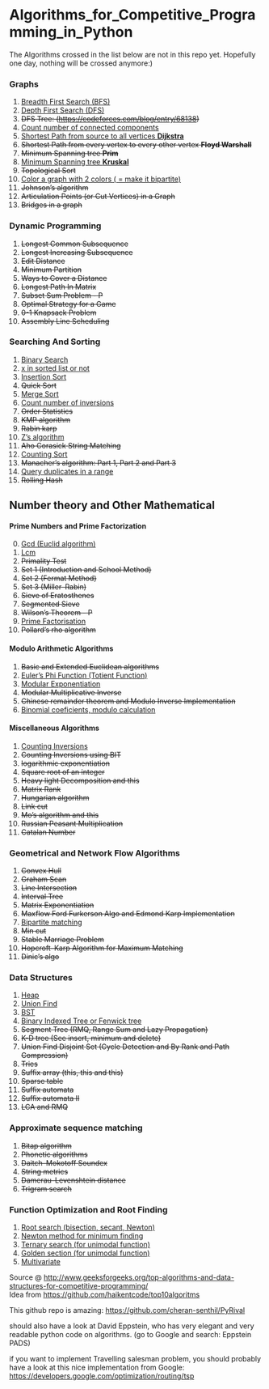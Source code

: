 # Algorithms_for_Competitive_Programming_in_Python

The Algorithms crossed in the list below are not in this repo yet. Hopefully one day, nothing will be crossed anymore:)

### Graphs

1. [Breadth First Search (BFS)](https://github.com/IAbeteEtMechante/Algorithms_for_Competitive_Programming_in_Python/blob/main/Graphs/BFS.py)
2. [Depth First Search (DFS)](https://github.com/IAbeteEtMechante/Algorithms_for_Competitive_Programming_in_Python/blob/main/Graphs/DFS.py)
2. <del>DFS Tree: (https://codeforces.com/blog/entry/68138)</del>
3. [Count number of connected components](https://github.com/IAbeteEtMechante/Algorithms_for_Competitive_Programming_in_Python/blob/main/Graphs/count_connected_components.py)
4. [Shortest Path from source to all vertices **Dijkstra**](https://github.com/IAbeteEtMechante/Algorithms_for_Competitive_Programming_in_Python/blob/main/Graphs/dijkstra.py)
5. <del>Shortest Path from every vertex to every other vertex **Floyd Warshall**</del>
6. <del>Minimum Spanning tree **Prim**</del>
7. [Minimum Spanning tree **Kruskal**](https://github.com/IAbeteEtMechante/Algorithms_for_Competitive_Programming_in_Python/blob/main/Graphs/kruskal.py)
8. <del>Topological Sort</del>
9. [Color a graph with 2 colors ( = make it bipartite)](https://github.com/IAbeteEtMechante/Algorithms_for_Competitive_Programming_in_Python/blob/main/Graphs/canBipartite.py)
10. <del>Johnson’s algorithm</del>
11. <del>Articulation Points (or Cut Vertices) in a Graph</del>
12. <del>Bridges in a graph</del>



### Dynamic Programming

1. <del>Longest Common Subsequence</del>
2. <del>Longest Increasing Subsequence</del>
3. <del>Edit Distance</del>
4. <del>Minimum Partition</del>
5. <del>Ways to Cover a Distance</del>
6. <del>Longest Path In Matrix</del>
7. <del>Subset Sum Problem - P</del>
8. <del>Optimal Strategy for a Game</del>
9. <del>0-1 Knapsack Problem</del>
10. <del>Assembly Line Scheduling</del>





### Searching And Sorting

1. [Binary Search](https://github.com/IAbeteEtMechante/Algorithms_for_Competitive_Programming_in_Python/blob/main/Searching_and_Sorting/binary_search.py)
2. [x in sorted list or not](https://github.com/IAbeteEtMechante/Algorithms_for_Competitive_Programming_in_Python/tree/main/Searching_and_Sorting)
3. [Insertion Sort](https://github.com/IAbeteEtMechante/Algorithms_for_Competitive_Programming_in_Python/blob/main/Searching_and_Sorting/insertion_sort.py)
4. <del>Quick Sort</del>
5. [Merge Sort](https://github.com/IAbeteEtMechante/Algorithms_for_Competitive_Programming_in_Python/blob/main/Searching_and_Sorting/merge_sort.py)
6. [Count number of inversions](https://github.com/IAbeteEtMechante/Algorithms_for_Competitive_Programming_in_Python/blob/main/Searching_and_Sorting/count_inversions.py)
7. <del>Order Statistics</del>
8. <del>KMP algorithm</del>
9. <del>Rabin karp</del>
10. [Z’s algorithm](https://github.com/IAbeteEtMechante/Algorithms_for_Competitive_Programming_in_Python/blob/main/Searching_and_Sorting/z_algorithm.py)
11. <del>Aho Corasick String Matching</del>
12. [Counting Sort](https://github.com/IAbeteEtMechante/Algorithms_for_Competitive_Programming_in_Python/blob/main/Searching_and_Sorting/counting_sort.py)
13. <del>Manacher’s algorithm: Part 1, Part 2 and Part 3</del>
14. [Query duplicates in a range](https://github.com/IAbeteEtMechante/Algorithms_for_Competitive_Programming_in_Python/blob/main/Searching_and_Sorting/query_duplicates_in_a_range.py)
15. <del>Rolling Hash</del>

## Number theory and Other Mathematical

#### Prime Numbers and Prime Factorization

0. [Gcd  (Euclid algorithm)](https://github.com/IAbeteEtMechante/Algorithms_for_Competitive_Programming_in_Python/blob/main/Number_theory_and_Other_Mathematical/Prime_number_and_Prime_Factorization/gcd_euclid.py)
1. [Lcm](https://github.com/IAbeteEtMechante/Algorithms_for_Competitive_Programming_in_Python/blob/main/Number_theory_and_Other_Mathematical/Prime_number_and_Prime_Factorization/lcm.py)
1. <del>Primality Test </del>
  1. <del>Set 1 (Introduction and School Method)</del>
  2. <del>Set 2 (Fermat Method)</del>
  3. <del>Set 3 (Miller–Rabin)</del>
2. <del>Sieve of Eratosthenes</del>
3. <del>Segmented Sieve</del>
4. <del>Wilson’s Theorem - P</del>
5. [Prime Factorisation](https://github.com/IAbeteEtMechante/Algorithms_for_Competitive_Programming_in_Python/blob/main/Number_theory_and_Other_Mathematical/Prime_number_and_Prime_Factorization/prime_factorization.py)
6. <del>Pollard’s rho algorithm</del>


#### Modulo Arithmetic Algorithms

1. <del>Basic and Extended Euclidean algorithms</del>
2. [Euler’s Phi Function (Totient Function)](https://github.com/IAbeteEtMechante/Algorithms_for_Competitive_Programming_in_Python/blob/main/Number_theory_and_Other_Mathematical/Modulo_Arithmetic_Algorithms/euler_phi_function.py)
3. [Modular Exponentiation](https://github.com/IAbeteEtMechante/Algorithms_for_Competitive_Programming_in_Python/blob/main/Number_theory_and_Other_Mathematical/Modulo_Arithmetic_Algorithms/modular_exponentiation.py)
4. <del>Modular Multiplicative Inverse</del>
5. <del>Chinese remainder theorem and Modulo Inverse Implementation</del>
6. [Binomial coeficients, modulo calculation](https://github.com/IAbeteEtMechante/Algorithms_for_Competitive_Programming_in_Python/blob/main/Number_theory_and_Other_Mathematical/Modulo_Arithmetic_Algorithms/binomial_modulo.py)

#### Miscellaneous Algorithms

1. [Counting Inversions](https://github.com/IAbeteEtMechante/Algorithms_for_Competitive_Programming_in_Python/blob/main/Number_theory_and_Other_Mathematical/Misc/counting_inversions.py)
2. <del>Counting Inversions using BIT</del>
3. <del>logarithmic exponentiation</del>
4. <del>Square root of an integer</del>
5. <del>Heavy light Decomposition and this</del>
6. <del>Matrix Rank</del>
7. <del>Hungarian algorithm</del>
8. <del>Link cut</del>
9. <del>Mo’s algorithm and this</del>
10. <del>Russian Peasant Multiplication</del>
11. <del>Catalan Number</del>



### Geometrical and Network Flow Algorithms

1. <del>Convex Hull</del>
2. <del>Graham Scan</del>
3. <del>Line Intersection</del>
4. <del>Interval Tree</del>
5. <del>Matrix Exponentiation</del>
6. <del>Maxflow Ford Furkerson Algo and Edmond Karp Implementation</del>
7. [Bipartite matching](https://github.com/IAbeteEtMechante/Algorithms_for_Competitive_Programming_in_Python/blob/main/Geometrical_and_Network_Flow/bipartite_matching.py)
8. <del>Min cut</del>
9. <del>Stable Marriage Problem</del>
10. <del>Hopcroft–Karp Algorithm for Maximum Matching</del>
11. <del>Dinic’s algo</del>

### Data Structures

1. [Heap](https://github.com/IAbeteEtMechante/Algorithms_for_Competitive_Programming_in_Python/blob/main/Data_Structures/our_heap.py)
2. [Union Find](https://github.com/IAbeteEtMechante/Algorithms_for_Competitive_Programming_in_Python/blob/main/Data_Structures/union_find.py)
3. [BST](https://github.com/IAbeteEtMechante/Algorithms_for_Competitive_Programming_in_Python/blob/main/Data_Structures/bst.py)
1. [Binary Indexed Tree or Fenwick tree](https://github.com/IAbeteEtMechante/Algorithms_for_Competitive_Programming_in_Python/blob/main/Data_Structures/fenwick.py)
2. <del>Segment Tree (RMQ, Range Sum and Lazy Propagation)</del>
3. <del>K-D tree (See insert, minimum and delete)</del>
4. <del>Union Find Disjoint Set (Cycle Detection and By Rank and Path Compression)</del>
5. <del>Tries</del>
6. <del>Suffix array (this, this and this)</del>
7. <del>Sparse table</del>
8. <del>Suffix automata</del>
9. <del>Suffix automata II</del>
10. <del>LCA and RMQ</del>

### Approximate sequence matching

1. <del>Bitap algorithm</del>
2. <del>Phonetic algorithms</del>
3. <del>Daitch–Mokotoff Soundex</del>
4. <del>String metrics</del>
5. <del>Damerau–Levenshtein distance</del></del>
6. <del>Trigram search</del>

### Function Optimization and Root Finding

1. [Root search (bisection, secant, Newton)](https://github.com/IAbeteEtMechante/Algorithms_for_Competitive_Programming_in_Python/blob/main/Optimization_Methods/search_root.py)
2. [Newton method for minimum finding](https://github.com/IAbeteEtMechante/Algorithms_for_Competitive_Programming_in_Python/blob/main/Optimization_Methods/newton_for_minimizing.py)
3. [Ternary search (for unimodal function)](https://github.com/IAbeteEtMechante/Algorithms_for_Competitive_Programming_in_Python/blob/main/Optimization_Methods/ternary_search.py)
4. [Golden section (for unimodal function)](https://github.com/IAbeteEtMechante/Algorithms_for_Competitive_Programming_in_Python/blob/main/Optimization_Methods/golden_section.py)
5. [Multivariate](https://github.com/IAbeteEtMechante/Algorithms_for_Competitive_Programming_in_Python/tree/main/Optimization_Methods/multivariate)

Source @ http://www.geeksforgeeks.org/top-algorithms-and-data-structures-for-competitive-programming/
<br> Idea from https://github.com/haikentcode/top10algoritms

This github repo is amazing:
https://github.com/cheran-senthil/PyRival

should also have a look at David Eppstein, who has very elegant and very readable python code on algorithms. (go to Google and search: Eppstein PADS)

if you want to implement Travelling salesman problem, you should probably have a look at this nice implementation from Google:
https://developers.google.com/optimization/routing/tsp
